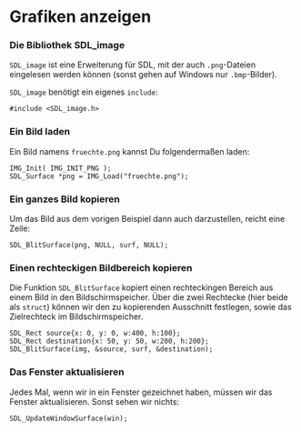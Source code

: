 
# Grafiken anzeigen

### Die Bibliothek SDL_image

`SDL_image` ist eine Erweiterung für SDL, mit der auch `.png`-Dateien eingelesen werden können (sonst gehen auf Windows nur `.bmp`-Bilder).

`SDL_image` benötigt ein eigenes `include`:

    #include <SDL_image.h>


### Ein Bild laden

Ein Bild namens `fruechte.png` kannst Du folgendermaßen laden:

    IMG_Init( IMG_INIT_PNG );    
    SDL_Surface *png = IMG_Load("fruechte.png");
    

### Ein ganzes Bild kopieren

Um das Bild aus dem vorigen Beispiel dann auch darzustellen, reicht eine Zeile:

    SDL_BlitSurface(png, NULL, surf, NULL);

### Einen rechteckigen Bildbereich kopieren

Die Funktion `SDL_BlitSurface` kopiert einen rechteckingen Bereich aus einem Bild in den Bildschirmspeicher. Über die zwei Rechtecke (hier beide als `struct`) können wir den zu kopierenden Ausschnitt festlegen, sowie das Zielrechteck im Bildschirmspeicher.

    SDL_Rect source{x: 0, y: 0, w:400, h:100};
    SDL_Rect destination{x: 50, y: 50, w:200, h:200};
    SDL_BlitSurface(img, &source, surf, &destination);

### Das Fenster aktualisieren

Jedes Mal, wenn wir in ein Fenster gezeichnet haben, müssen wir das Fenster aktualisieren. Sonst sehen wir nichts: 

    SDL_UpdateWindowSurface(win);
